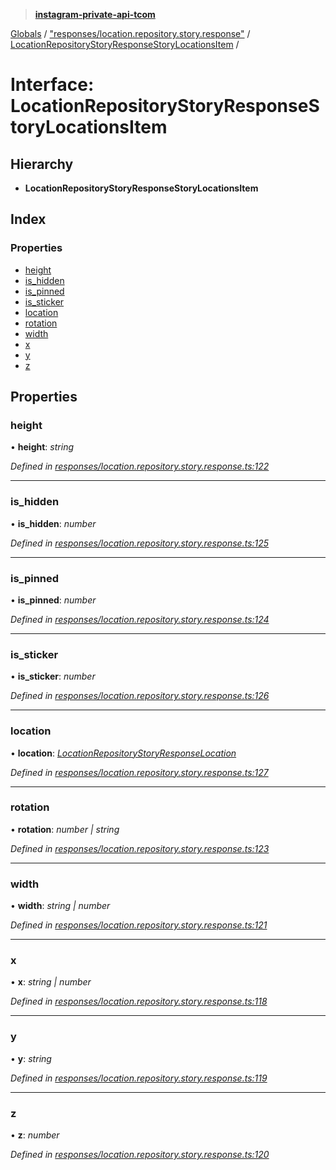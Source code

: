> **[instagram-private-api-tcom](../README.md)**

[Globals](../README.md) / ["responses/location.repository.story.response"](../modules/_responses_location_repository_story_response_.md) / [LocationRepositoryStoryResponseStoryLocationsItem](_responses_location_repository_story_response_.locationrepositorystoryresponsestorylocationsitem.md) /

# Interface: LocationRepositoryStoryResponseStoryLocationsItem

## Hierarchy

* **LocationRepositoryStoryResponseStoryLocationsItem**

## Index

### Properties

* [height](_responses_location_repository_story_response_.locationrepositorystoryresponsestorylocationsitem.md#height)
* [is_hidden](_responses_location_repository_story_response_.locationrepositorystoryresponsestorylocationsitem.md#is_hidden)
* [is_pinned](_responses_location_repository_story_response_.locationrepositorystoryresponsestorylocationsitem.md#is_pinned)
* [is_sticker](_responses_location_repository_story_response_.locationrepositorystoryresponsestorylocationsitem.md#is_sticker)
* [location](_responses_location_repository_story_response_.locationrepositorystoryresponsestorylocationsitem.md#location)
* [rotation](_responses_location_repository_story_response_.locationrepositorystoryresponsestorylocationsitem.md#rotation)
* [width](_responses_location_repository_story_response_.locationrepositorystoryresponsestorylocationsitem.md#width)
* [x](_responses_location_repository_story_response_.locationrepositorystoryresponsestorylocationsitem.md#x)
* [y](_responses_location_repository_story_response_.locationrepositorystoryresponsestorylocationsitem.md#y)
* [z](_responses_location_repository_story_response_.locationrepositorystoryresponsestorylocationsitem.md#z)

## Properties

###  height

• **height**: *string*

*Defined in [responses/location.repository.story.response.ts:122](https://github.com/cuonglnhust/instagram-private-api-tcom/blob/3e16058/src/responses/location.repository.story.response.ts#L122)*

___

###  is_hidden

• **is_hidden**: *number*

*Defined in [responses/location.repository.story.response.ts:125](https://github.com/cuonglnhust/instagram-private-api-tcom/blob/3e16058/src/responses/location.repository.story.response.ts#L125)*

___

###  is_pinned

• **is_pinned**: *number*

*Defined in [responses/location.repository.story.response.ts:124](https://github.com/cuonglnhust/instagram-private-api-tcom/blob/3e16058/src/responses/location.repository.story.response.ts#L124)*

___

###  is_sticker

• **is_sticker**: *number*

*Defined in [responses/location.repository.story.response.ts:126](https://github.com/cuonglnhust/instagram-private-api-tcom/blob/3e16058/src/responses/location.repository.story.response.ts#L126)*

___

###  location

• **location**: *[LocationRepositoryStoryResponseLocation](_responses_location_repository_story_response_.locationrepositorystoryresponselocation.md)*

*Defined in [responses/location.repository.story.response.ts:127](https://github.com/cuonglnhust/instagram-private-api-tcom/blob/3e16058/src/responses/location.repository.story.response.ts#L127)*

___

###  rotation

• **rotation**: *number | string*

*Defined in [responses/location.repository.story.response.ts:123](https://github.com/cuonglnhust/instagram-private-api-tcom/blob/3e16058/src/responses/location.repository.story.response.ts#L123)*

___

###  width

• **width**: *string | number*

*Defined in [responses/location.repository.story.response.ts:121](https://github.com/cuonglnhust/instagram-private-api-tcom/blob/3e16058/src/responses/location.repository.story.response.ts#L121)*

___

###  x

• **x**: *string | number*

*Defined in [responses/location.repository.story.response.ts:118](https://github.com/cuonglnhust/instagram-private-api-tcom/blob/3e16058/src/responses/location.repository.story.response.ts#L118)*

___

###  y

• **y**: *string*

*Defined in [responses/location.repository.story.response.ts:119](https://github.com/cuonglnhust/instagram-private-api-tcom/blob/3e16058/src/responses/location.repository.story.response.ts#L119)*

___

###  z

• **z**: *number*

*Defined in [responses/location.repository.story.response.ts:120](https://github.com/cuonglnhust/instagram-private-api-tcom/blob/3e16058/src/responses/location.repository.story.response.ts#L120)*